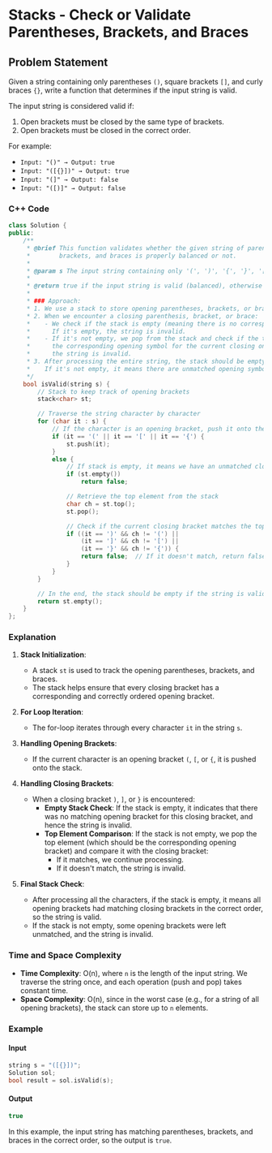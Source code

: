 # Stacks - Check or Validate Parentheses, Brackets, and Braces

## Problem Statement

Given a string containing only parentheses `()`, square brackets `[]`, and curly braces `{}`, write a function that determines if the input string is valid.

The input string is considered valid if:

1. Open brackets must be closed by the same type of brackets.
2. Open brackets must be closed in the correct order.

For example:

- `Input: "()" → Output: true`
- `Input: "([{}])" → Output: true`
- `Input: "(]" → Output: false`
- `Input: "([)]" → Output: false`

### C++ Code

```cpp
class Solution {
public:
    /**
     * @brief This function validates whether the given string of parentheses,
     *        brackets, and braces is properly balanced or not.
     *
     * @param s The input string containing only '(', ')', '{', '}', '[' and ']' characters.
     *
     * @return true if the input string is valid (balanced), otherwise false.
     *
     * ### Approach:
     * 1. We use a stack to store opening parentheses, brackets, or braces as we encounter them.
     * 2. When we encounter a closing parenthesis, bracket, or brace:
     *    - We check if the stack is empty (meaning there is no corresponding opening symbol).
     *      If it's empty, the string is invalid.
     *    - If it's not empty, we pop from the stack and check if the top of the stack contains
     *      the corresponding opening symbol for the current closing one. If it doesn't match,
     *      the string is invalid.
     * 3. After processing the entire string, the stack should be empty for the string to be valid.
     *    If it's not empty, it means there are unmatched opening symbols.
     */
    bool isValid(string s) {
        // Stack to keep track of opening brackets
        stack<char> st;

        // Traverse the string character by character
        for (char it : s) {
            // If the character is an opening bracket, push it onto the stack
            if (it == '(' || it == '[' || it == '{') {
                st.push(it);
            }
            else {
                // If stack is empty, it means we have an unmatched closing bracket
                if (st.empty())
                    return false;

                // Retrieve the top element from the stack
                char ch = st.top();
                st.pop();

                // Check if the current closing bracket matches the top element in the stack
                if ((it == ')' && ch != '(') ||
                    (it == ']' && ch != '[') ||
                    (it == '}' && ch != '{')) {
                    return false;  // If it doesn't match, return false
                }
            }
        }

        // In the end, the stack should be empty if the string is valid
        return st.empty();
    }
};
```

### Explanation

1. **Stack Initialization**:

   - A stack `st` is used to track the opening parentheses, brackets, and braces.
   - The stack helps ensure that every closing bracket has a corresponding and correctly ordered opening bracket.

2. **For Loop Iteration**:

   - The for-loop iterates through every character `it` in the string `s`.

3. **Handling Opening Brackets**:

   - If the current character is an opening bracket `(`, `[`, or `{`, it is pushed onto the stack.

4. **Handling Closing Brackets**:

   - When a closing bracket `)`, `]`, or `}` is encountered:
     - **Empty Stack Check**: If the stack is empty, it indicates that there was no matching opening bracket for this closing bracket, and hence the string is invalid.
     - **Top Element Comparison**: If the stack is not empty, we pop the top element (which should be the corresponding opening bracket) and compare it with the closing bracket:
       - If it matches, we continue processing.
       - If it doesn't match, the string is invalid.

5. **Final Stack Check**:
   - After processing all the characters, if the stack is empty, it means all opening brackets had matching closing brackets in the correct order, so the string is valid.
   - If the stack is not empty, some opening brackets were left unmatched, and the string is invalid.

### Time and Space Complexity

- **Time Complexity**: O(n), where `n` is the length of the input string. We traverse the string once, and each operation (push and pop) takes constant time.
- **Space Complexity**: O(n), since in the worst case (e.g., for a string of all opening brackets), the stack can store up to `n` elements.

### Example

#### Input

```cpp
string s = "([{}])";
Solution sol;
bool result = sol.isValid(s);
```

#### Output

```cpp
true
```

In this example, the input string has matching parentheses, brackets, and braces in the correct order, so the output is `true`.
